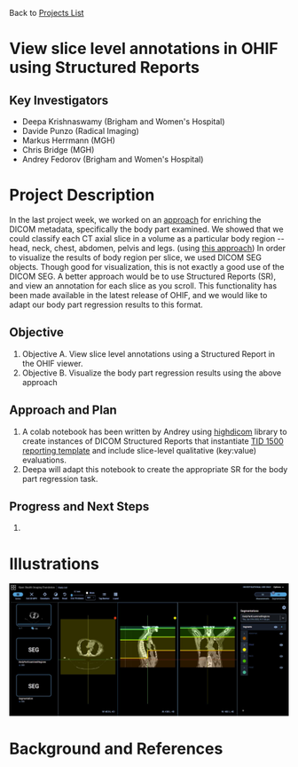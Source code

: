 Back to [Projects List](../../README.md#ProjectsList)

# View slice level annotations in OHIF using Structured Reports

## Key Investigators

- Deepa Krishnaswamy (Brigham and Women's Hospital)
- Davide Punzo (Radical Imaging)
- Markus Herrmann (MGH)
- Chris Bridge (MGH)
- Andrey Fedorov (Brigham and Women's Hospital)

# Project Description

In the last project week, we worked on an [approach](https://projectweek.na-mic.org/PW36_2022_Virtual/Projects/IDCBodyPartRegression/) for enriching the DICOM metadata, specifically the body part examined. 
We showed that we could classify each CT axial slice in a volume as a particular body region -- head, neck, chest, abdomen, pelvis and legs. (using [this approach](https://arxiv.org/abs/2110.09148))
In order to visualize the results of body region per slice, we used DICOM SEG objects. Though good for visualization, this is not exactly a good use of the DICOM SEG. 
A better approach would be to use Structured Reports (SR), and view an annotation for each slice as you scroll. This functionality has been made available in the latest release of OHIF, and we would like to adapt our body part regression results to this format.

## Objective

<!-- Describe here WHAT you would like to achieve (what you will have as end result). -->

1. Objective A. View slice level annotations using a Structured Report in the OHIF viewer. 
1. Objective B. Visualize the body part regression results using the above approach 

## Approach and Plan

<!-- Describe here HOW you would like to achieve the objectives stated above. -->

1. A colab notebook has been written by Andrey using [highdicom](https://github.com/herrmannlab/highdicom) library to create instances of DICOM Structured Reports that instantiate [TID 1500 reporting template](https://dicom.nema.org/medical/dicom/current/output/chtml/part16/chapter_A.html#sect_TID_1500) and include slice-level qualitative (key:value) evaluations. 
1. Deepa will adapt this notebook to create the appropriate SR for the body part regression task. 

## Progress and Next Steps

<!-- Update this section as you make progress, describing of what you have ACTUALLY DONE. If there are specific steps that you could not complete then you can describe them here, too. -->

1. 

# Illustrations

<!-- Add pictures and links to videos that demonstrate what has been accomplished.
![Description of picture](Example2.jpg)
![Some more images](Example2.jpg)
-->
![Example of viewing DICOM SEG from last year](DICOM_SEG.JPG)

# Background and References

<!-- If you developed any software, include link to the source code repository. If possible, also add links to sample data, and to any relevant publications. -->
